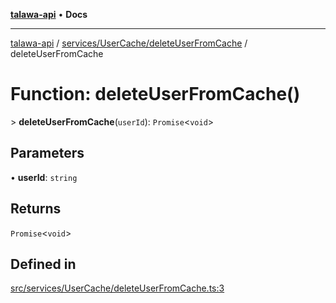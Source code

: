 [**talawa-api**](../../../../README.md) • **Docs**

***

[talawa-api](../../../../modules.md) / [services/UserCache/deleteUserFromCache](../README.md) / deleteUserFromCache

# Function: deleteUserFromCache()

\> **deleteUserFromCache**(`userId`): `Promise`\<`void`\>

## Parameters

• **userId**: `string`

## Returns

`Promise`\<`void`\>

## Defined in

[src/services/UserCache/deleteUserFromCache.ts:3](https://github.com/PalisadoesFoundation/talawa-api/blob/1f38da5423898626c6ebfa24896a9c3d008195c6/src/services/UserCache/deleteUserFromCache.ts#L3)
